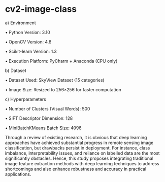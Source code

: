 # cv2-image-class

a)	Environment

•	Python Version: 3.10

•	OpenCV Version: 4.8

•	Scikit-learn Version: 1.3

•	Execution Platform: PyCharm + Anaconda (CPU only)

b)	Dataset

•	Dataset Used: SkyView Dataset (15 categories)

•	Image Size: Resized to 256×256 for faster computation

c)	Hyperparameters

•	Number of Clusters (Visual Words): 500

•	SIFT Descriptor Dimension: 128

•	MiniBatchKMeans Batch Size: 4096


Through a review of existing research, it is obvious that deep learning approaches have achieved substantial progress in remote sensing image classification, but drawbacks persist in deployment. For instance, class imbalance, interpretability issues, and reliance on labelled data are the most significantly obstacles. Hence, this study proposes integrating traditional image feature extraction methods with deep learning techniques to address shortcomings and also enhance robustness and accuracy in practical applications.
